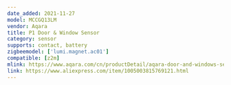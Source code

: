 ```yaml
---
date_added: 2021-11-27
model: MCCGQ13LM
vendor: Aqara
title: P1 Door & Window Sensor
category: sensor
supports: contact, battery
zigbeemodel: ['lumi.magnet.ac01']
compatible: [z2m]
mlink: https://www.aqara.com/cn/productDetail/aqara-door-and-windows-sensor-p1
link: https://www.aliexpress.com/item/1005003815769121.html
---
```




